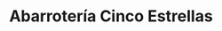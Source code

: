 ---
title: "Abarrotería Cinco Estrellas"
url: /tatumbla/abarroteria-cinco-estrellas/
shop: Supermarkt
---